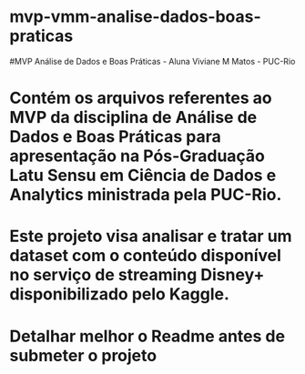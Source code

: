 # mvp-vmm-analise-dados-boas-praticas
#MVP Análise de Dados e Boas Práticas - Aluna Viviane M Matos - PUC-Rio

# Contém os arquivos referentes ao MVP da disciplina de Análise de Dados e Boas Práticas para apresentação na Pós-Graduação Latu Sensu em Ciência de Dados e Analytics ministrada pela PUC-Rio.

# Este projeto visa analisar e tratar um dataset com o conteúdo disponível no serviço de streaming Disney+ disponibilizado pelo Kaggle.

# Detalhar melhor o Readme antes de submeter o projeto
